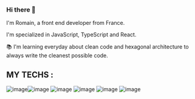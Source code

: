 ### Hi there 👋

I'm Romain, a front end developer from France.

I'm specialized in JavaScript, TypeScript and React.

📚 I'm learning everyday about clean code and hexagonal architecture to always write the cleanest possible code.

## MY TECHS : 
![image](https://user-images.githubusercontent.com/68992798/114865723-82884500-9da7-11eb-9dd4-fa9df9a782e1.png)![image](https://user-images.githubusercontent.com/68992798/114865743-8b791680-9da7-11eb-8338-201bcd4b1557.png)
![image](https://user-images.githubusercontent.com/68992798/114865762-93d15180-9da7-11eb-8984-20ea60e68452.png)
![image](https://user-images.githubusercontent.com/68992798/114865776-99c73280-9da7-11eb-9f9b-1feeb4679b27.png)
![image](https://user-images.githubusercontent.com/68992798/114865788-9e8be680-9da7-11eb-9ccf-43c03f2aaa1d.png)
![image](https://user-images.githubusercontent.com/68992798/114865815-a51a5e00-9da7-11eb-9c76-a2fd37e3a02b.png)



<!--
**RomainDesson/RomainDesson** is a ✨ _special_ ✨ repository because its `README.md` (this file) appears on your GitHub profile.

Here are some ideas to get you started:

- 🔭 I’m currently working on ...
- 🌱 I’m currently learning ...
- 👯 I’m looking to collaborate on ...
- 🤔 I’m looking for help with ...
- 💬 Ask me about ...
- 📫 How to reach me: ...
- 😄 Pronouns: ...
- ⚡ Fun fact: ...
-->
